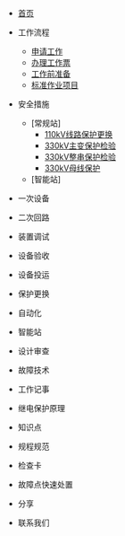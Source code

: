 - [首页](/README)

* 工作流程
	* [申请工作](workflow/1.1申请工作/)
	* [办理工作票](workflow/1.2办理工作票/)
	* [工作前准备](workflow/1.3工作前准备/)
	* [标准作业项目](workflow/1.4标准作业项目/)

* 安全措施
	* [常规站]
		* [110kV线路保护更换](safety-measures/2.1常规站/2.1.1:110kV线路保护更换/)
		* [330kV主变保护检验](safety-measures/2.1常规站/2.1.2:330kV主变保护检验/)
		* [330kV整串保护检验](safety-measures/2.1常规站/2.1.3:330kV整串检验/)
		* [330kV母线保护](safety-measures/2.1常规站/2.1.4:330kV母线保护/)
	* [智能站]

* 一次设备

* 二次回路

* 装置调试

* 设备验收

* 设备投运

* 保护更换

* 自动化

* 智能站

* 设计审查

* 故障技术

* 工作记事

* 继电保护原理

* 知识点

* 规程规范

* 检查卡

* 故障点快速处置

* 分享

* 联系我们
